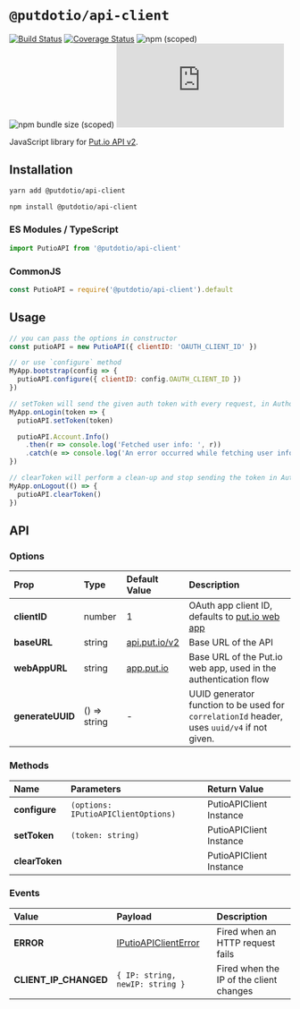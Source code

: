 # `@putdotio/api-client`

[![Build Status](https://travis-ci.org/putdotio/putio.js.svg?branch=master)](https://travis-ci.org/putdotio/putio.js)
[![Coverage Status](https://coveralls.io/repos/github/putdotio/putio.js/badge.svg?branch=master)](https://coveralls.io/github/putdotio/putio.js?branch=master)
![npm (scoped)](https://img.shields.io/npm/v/@putdotio/api-client)
![npm bundle size (scoped)](https://img.shields.io/bundlephobia/minzip/@putdotio/api-client)
![GitHub](https://img.shields.io/github/license/putdotio/putio.js)

JavaScript library for [Put.io API v2](https://api.put.io/v2/docs).

## Installation

```bash
yarn add @putdotio/api-client

npm install @putdotio/api-client
```

### ES Modules / TypeScript

```js
import PutioAPI from '@putdotio/api-client'
```

### CommonJS

```js
const PutioAPI = require('@putdotio/api-client').default
```

## Usage

```js
// you can pass the options in constructor
const putioAPI = new PutioAPI({ clientID: 'OAUTH_CLIENT_ID' })

// or use `configure` method
MyApp.bootstrap(config => {
  putioAPI.configure({ clientID: config.OAUTH_CLIENT_ID })
})

// setToken will send the given auth token with every request, in Authorization header
MyApp.onLogin(token => {
  putioAPI.setToken(token)

  putioAPI.Account.Info()
    .then(r => console.log('Fetched user info: ', r))
    .catch(e => console.log('An error occurred while fetching user info: ', e))
})

// clearToken will perform a clean-up and stop sending the token in Authorization header
MyApp.onLogout(() => {
  putioAPI.clearToken()
})
```

## API

### Options

| Prop             | Type         | Default Value                          | Description                                                                                 |
| :--------------- | :----------- | :------------------------------------- | :------------------------------------------------------------------------------------------ |
| **clientID**     | number       | 1                                      | OAuth app client ID, defaults to [put.io web app](https://app.put.io)                       |
| **baseURL**      | string       | [api.put.io/v2](https://api.put.io/v2) | Base URL of the API                                                                         |
| **webAppURL**    | string       | [app.put.io](https://app.put.io)       | Base URL of the Put.io web app, used in the authentication flow                             |
| **generateUUID** | () => string | -                                      | UUID generator function to be used for `correlationId` header, uses `uuid/v4` if not given. |

### Methods

| Name           | Parameters                          | Return Value            |
| :------------- | :---------------------------------- | :---------------------- |
| **configure**  | `(options: IPutioAPIClientOptions)` | PutioAPIClient Instance |
| **setToken**   | `(token: string)`                   | PutioAPIClient Instance |
| **clearToken** |                                     | PutioAPIClient Instance |

### Events

| Value                 | Payload                                                                                              | Description                             |
| :-------------------- | :--------------------------------------------------------------------------------------------------- | :-------------------------------------- |
| **ERROR**             | [IPutioAPIClientError](https://github.com/putdotio/putio.js/blob/master/src/client/types.ts#L22-L26) | Fired when an HTTP request fails        |
| **CLIENT_IP_CHANGED** | `{ IP: string, newIP: string }`                                                                      | Fired when the IP of the client changes |
